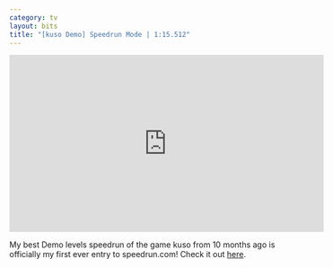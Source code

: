 ```yaml
---
category: tv
layout: bits
title: "[kuso Demo] Speedrun Mode | 1:15.512"
---
```


<iframe width="560" height="315" src="https://www.youtube-nocookie.com/embed/KEH_879wuFU" frameborder="0" allowfullscreen></iframe>

My best Demo levels speedrun of the game kuso from 10 months ago is officially my first ever entry to speedrun.com! Check it out [here](https://www.speedrun.com/run/z5o8o0ey).
